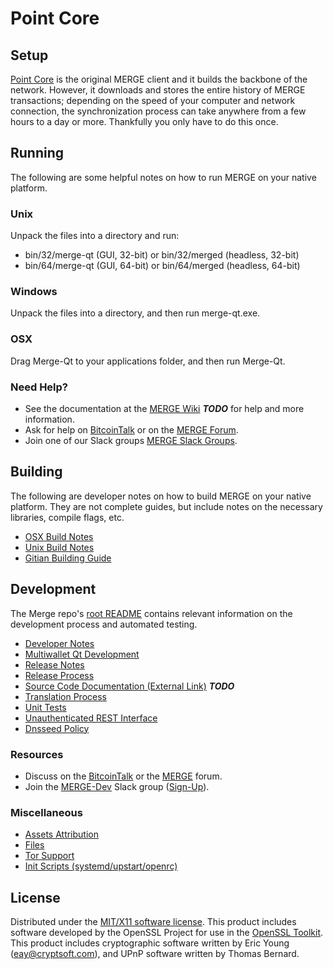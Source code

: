Point Core
=====================

Setup
---------------------
[Point Core](http://MERGE.org/wallet) is the original MERGE client and it builds the backbone of the network. However, it downloads and stores the entire history of MERGE transactions; depending on the speed of your computer and network connection, the synchronization process can take anywhere from a few hours to a day or more. Thankfully you only have to do this once.

Running
---------------------
The following are some helpful notes on how to run MERGE on your native platform.

### Unix

Unpack the files into a directory and run:

- bin/32/merge-qt (GUI, 32-bit) or bin/32/merged (headless, 32-bit)
- bin/64/merge-qt (GUI, 64-bit) or bin/64/merged (headless, 64-bit)

### Windows

Unpack the files into a directory, and then run merge-qt.exe.

### OSX

Drag Merge-Qt to your applications folder, and then run Merge-Qt.

### Need Help?

* See the documentation at the [MERGE Wiki](https://en.bitcoin.it/wiki/Main_Page) ***TODO***
for help and more information.
* Ask for help on [BitcoinTalk](https://bitcointalk.org/index.php?topic=1262920.0) or on the [MERGE Forum](http://forum.MERGE.org/).
* Join one of our Slack groups [MERGE Slack Groups](https://MERGE.org/slack-logins/).

Building
---------------------
The following are developer notes on how to build MERGE on your native platform. They are not complete guides, but include notes on the necessary libraries, compile flags, etc.

- [OSX Build Notes](build-osx.md)
- [Unix Build Notes](build-unix.md)
- [Gitian Building Guide](gitian-building.md)

Development
---------------------
The Merge repo's [root README](https://github.com/MERGE-Project/MERGE/blob/master/README.md) contains relevant information on the development process and automated testing.

- [Developer Notes](developer-notes.md)
- [Multiwallet Qt Development](multiwallet-qt.md)
- [Release Notes](release-notes.md)
- [Release Process](release-process.md)
- [Source Code Documentation (External Link)](https://dev.visucore.com/bitcoin/doxygen/) ***TODO***
- [Translation Process](translation_process.md)
- [Unit Tests](unit-tests.md)
- [Unauthenticated REST Interface](REST-interface.md)
- [Dnsseed Policy](dnsseed-policy.md)

### Resources

* Discuss on the [BitcoinTalk](https://bitcointalk.org/index.php?topic=1262920.0) or the [MERGE](http://forum.MERGE.org/) forum.
* Join the [MERGE-Dev](https://MERGE-dev.slack.com/) Slack group ([Sign-Up](https://MERGE-dev.herokuapp.com/)).

### Miscellaneous
- [Assets Attribution](assets-attribution.md)
- [Files](files.md)
- [Tor Support](tor.md)
- [Init Scripts (systemd/upstart/openrc)](init.md)

License
---------------------
Distributed under the [MIT/X11 software license](http://www.opensource.org/licenses/mit-license.php).
This product includes software developed by the OpenSSL Project for use in the [OpenSSL Toolkit](https://www.openssl.org/). This product includes
cryptographic software written by Eric Young ([eay@cryptsoft.com](mailto:eay@cryptsoft.com)), and UPnP software written by Thomas Bernard.
